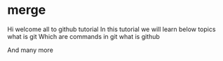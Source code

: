 # merge
Hi welcome all to github tutorial
In this tutorial we will learn below topics
what is git
Which are commands in git
what is github

And many more
